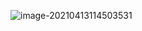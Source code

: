 ![image-20210413114503531](C:\Users\12723\AppData\Roaming\Typora\typora-user-images\image-20210413114503531.png)